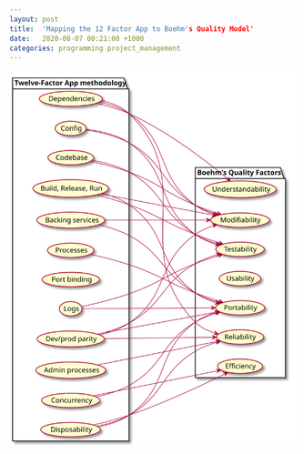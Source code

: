 ```yaml
---
layout: post
title:  'Mapping the 12 Factor App to Boehm's Quality Model'
date:   2020-08-07 00:21:00 +1000
categories: programming project_management
---
```


![12 Factor to Boehm](images/2020-08-07-boehms-12-factor-1.svg)
